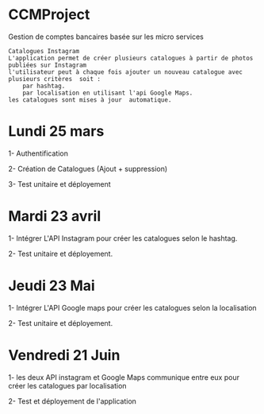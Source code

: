 # CCMProject

Gestion de comptes bancaires basée sur les micro services


    Catalogues Instagram
    L'application permet de créer plusieurs catalogues à partir de photos publiées sur Instagram
    l'utilisateur peut à chaque fois ajouter un nouveau catalogue avec  plusieurs critères  soit :
        par hashtag.
        par localisation en utilisant l'api Google Maps.
    les catalogues sont mises à jour  automatique.


# Lundi 25 mars

  1- Authentification  
        
  2- Création de Catalogues (Ajout + suppression)
       
  3- Test unitaire et déployement
  

# Mardi 23 avril

  1- Intégrer L'API Instagram pour créer les catalogues selon le hashtag.
  
  2- Test unitaire et déployement.
  
  
  
# Jeudi 23 Mai

  1- Intégrer L'API Google maps pour créer les catalogues selon la localisation
  
  2- Test unitaire et déployement.
  
# Vendredi 21 Juin

  1- les deux API instagram et Google Maps communique entre eux pour créer les catalogues par localisation   
  
  2- Test et déployement de l'application
